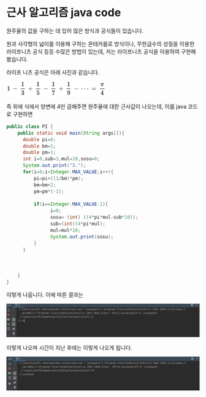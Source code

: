 # 근사 알고리즘 java code

원주율의 값을 구하는 데 있어 많은 방식과 공식들이 있습니다.

원과 사각형의 넓이를 이용해 구하는 몬테카를로 방식이나, 무한급수의 성질을 이용한 라이프니츠 공식 등등 수많은 방법이 있는데, 저는 라이프니츠 공식을 이용하여 구현해 봤습니다.

라이프 니츠 공식은 아래 사진과 같습니다.

![](./image/Leibniz.png)

즉 위에 식에서 양변에 4만 곱해주면 원주율에 대한 근사값이 나오는데, 이를 java 코드로 구현하면

```java
public class PI {
    public static void main(String args[]){
      double pi=0;
      double bm=1;
      double pm=1;
      int i=0,sub=3,mul=10,sosu=0;
      System.out.print("3.");
      for(i=0;i<Integer.MAX_VALUE;i++){
          pi=pi+((1/bm)*pm);
          bm=bm+2;
          pm=pm*(-1);

          if(i==Integer.MAX_VALUE-1){
                i=0;
                sosu= (int) ((4*pi*mul-sub*10));
                sub=(int)(4*pi*mul);
                mul=mul*10;
                System.out.print(sosu);
          }
      }



    }
}
```

이렇게 나옵니다. 이에 따른 결과는 

![](./image/resultB.png)

이렇게 나오며 시간이 지난 후에는 이렇게 나오게 됩니다.

![](./image/resultA.png)